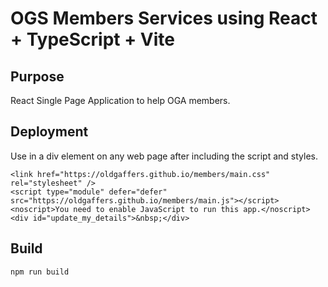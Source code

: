 # OGS Members Services using React + TypeScript + Vite

## Purpose
React Single Page Application to help OGA members.

## Deployment

Use in a div element on any web page after including the script and styles.

    <link href="https://oldgaffers.github.io/members/main.css" rel="stylesheet" />
    <script type="module" defer="defer" src="https://oldgaffers.github.io/members/main.js"></script>
    <noscript>You need to enable JavaScript to run this app.</noscript>
    <div id="update_my_details">&nbsp;</div>

## Build

    npm run build



